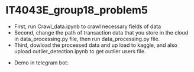 # IT4043E_group18_problem5
- First, run Crawl_data.ipynb to crawl necessary fields of data
- Second, change the path of transaction data that you store in the cloud in data_processing.py file, then run data_processing.py file.
- Third, dowload the processed data and up load to kaggle, and also upload outlier_detection.ipynb to get outlier users file.
* Demo in telegram bot:


